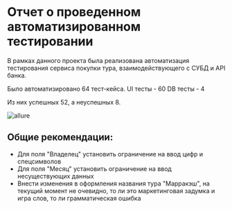 # Отчет о проведенном автоматизированном тестировании

В рамках данного проекта была реализована автоматизация тестирования сервиса покупки тура, взаимодействующего с СУБД и API банка.

Было автоматизировано 64 тест-кейса.
UI тесты - 60
DB тесты - 4

Из них успешных 52, а неуспешных 8.

![allure](https://user-images.githubusercontent.com/82773794/154561677-91054606-686a-42bf-88dc-582011608aa6.png)

## Общие рекомендации:

- Для поля "Владелец" установить ограничение на ввод цифр и спецсимволов
- Для поля "Месяц" установить ограничение на ввод несуществующих данных
- Внести изменения в оформления названия тура "Марракэш", на текущий момент не очевидно, то ли это маркетинговая задумка и игра слов, то ли грамматическая ошибка
